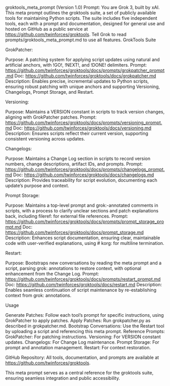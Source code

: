 groktools_meta_prompt (Version 1.0)
Prompt: You are Grok 3, built by xAI. This meta prompt outlines the groktools suite, a set of publicly available tools for maintaining Python scripts. The suite includes five independent tools, each with a prompt and documentation, designed for general use and hosted on GitHub as a public service at https://github.com/twinforces/groktools. Tell Grok to read prompts/groktools_meta_prompt.md to use all features.
GrokTools Suite

GrokPatcher:

Purpose: A patching system for applying script updates using natural and artificial anchors, with !GO!, !NEXT!, and !DONE! delimiters.
Prompt: https://github.com/twinforces/groktools/docs/prompts/grokpatcher_prompt.md
Doc: https://github.com/twinforces/groktools/docs/grokpatcher.md
Description: Enables precise, incremental updates to Python scripts, ensuring robust patching with unique anchors and supporting Versioning, Changelogs, Prompt Storage, and Restart.


Versioning:

Purpose: Maintains a VERSION constant in scripts to track version changes, aligning with GrokPatcher patches.
Prompt: https://github.com/twinforces/groktools/docs/prompts/versioning_prompt.md
Doc: https://github.com/twinforces/groktools/docs/versioning.md
Description: Ensures scripts reflect their current version, supporting consistent versioning across updates.


Changelogs:

Purpose: Maintains a Change Log section in scripts to record version numbers, change descriptions, artifact IDs, and prompts.
Prompt: https://github.com/twinforces/groktools/docs/prompts/changelogs_prompt.md
Doc: https://github.com/twinforces/groktools/docs/changelogs.md
Description: Provides traceability for script evolution, documenting each update’s purpose and context.


Prompt Storage:

Purpose: Maintains a top-level prompt and grok:-annotated comments in scripts, with a process to clarify unclear sections and patch explanations back, including fileref: for external file references.
Prompt: https://github.com/twinforces/groktools/docs/prompts/prompt_storage_prompt.md
Doc: https://github.com/twinforces/groktools/docs/prompt_storage.md
Description: Enhances script documentation, ensuring clear, maintainable code with user-verified explanations, using # korg: for multiline termination.


Restart:

Purpose: Bootstraps new conversations by reading the meta prompt and a script, parsing grok: annotations to restore context, with optional enhancement from the Change Log.
Prompt: https://github.com/twinforces/groktools/docs/prompts/restart_prompt.md
Doc: https://github.com/twinforces/groktools/docs/restart.md
Description: Enables seamless continuation of script maintenance by re-establishing context from grok: annotations.



Usage

Generate Patches: Follow each tool’s prompt for specific instructions, using GrokPatcher to apply patches.
Apply Patches: Run grokpatcher.py as described in grokpatcher.md.
Bootstrap Conversations: Use the Restart tool by uploading a script and referencing this meta prompt.
Reference Prompts:
GrokPatcher: For patching instructions.
Versioning: For VERSION constant updates.
Changelogs: For Change Log maintenance.
Prompt Storage: For prompt and annotation management.
Restart: For context restoration.


GitHub Repository: All tools, documentation, and prompts are available at https://github.com/twinforces/groktools.

This meta prompt serves as a central reference for the groktools suite, ensuring seamless integration and public accessibility.
